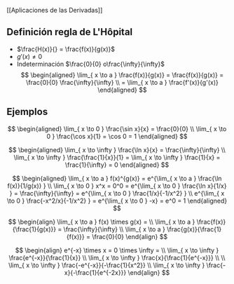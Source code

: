 [[Aplicaciones de las Derivadas]]

## Definición regla de L'Hôpital

- $\frac{H(x)}{} = \frac{f(x)}{g(x)}$
- $g'(x) \neq 0$
- Indeterminación $\frac{0}{0} o\frac{\infty}{\infty}$
$$
\begin{aligned}
\lim_{ x \to a } \frac{f(x)}{g(x)} = \frac{f(x)}{g(x)} = \frac{0}{0} \frac{\infty}{\infty} \\
= \lim_{ x \to a } \frac{f'(x)}{g'(x)}
\end{aligned}
$$

## Ejemplos

$$
\begin{aligned}
\lim_{ x \to 0 } \frac{\sin x}{x} = \frac{0}{0} \\
\lim_{ x \to 0 } \frac{\cos x}{1} = \cos 0 = 1
\end{aligned}
$$

$$
\begin{aligned}
\lim_{ x \to \infty } \frac{\ln x}{x} = \frac{\infty}{\infty} \\
\lim_{ x \to \infty } \frac{\frac{1}{x}}{1} = \lim_{ x \to \infty } \frac{1}{x} = \frac{1}{\infty} = 0
\end{aligned}
$$

$$
\begin{aligned}
\lim_{ x \to a } f(x)^{g(x)} = e^{\lim_{ x \to a } \frac{\ln f(x)}{1/g(x)} } \\
\lim_{ x \to 0 } x^x = 0^0 = e^{\lim_{ x \to 0 } \frac{\ln x}{1/x} } = \frac{\infty}{\infty} = e^{\lim_{ x \to 0 } \frac{1/x}{-1/x^2} } \\
e^{\lim_{ x \to 0 } \frac{-x^2/x}{-1/x^2} } = e^{\lim_{ x \to 0 } -x} = e^0 = 1
\end{aligned}
$$

$$
\begin{align}
\lim_{ x \to a } f(x) \times g(x) = \\
\lim_{ x \to a } \frac{f(x)}{\frac{1}{g(x)}} = \frac{\infty}{\infty} \\
\lim_{ x \to a } \frac{g(x)}{\frac{1}{f(x)}} = \frac{0}{0} 
\end{align}
$$

$$
\begin{align}
e^{-x} \times x = 0 \times \infty = \\
\lim_{ x \to \infty } \frac{e^{-x}}{\frac{1}{x}} \\
\lim_{ x \to \infty } \frac{x}{\frac{1}{e^{-x}}}  \\
 \\
\lim_{ x \to \infty } \frac{-e^{-x}}{-\frac{1}{x^2}} \\
\lim_{ x \to \infty } \frac{-x}{-\frac{1}{e^{-2x}}}
\end{align}
$$